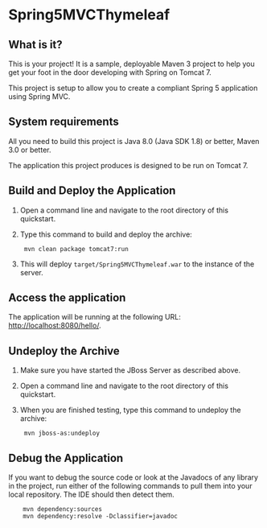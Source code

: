 Spring5MVCThymeleaf
========================

What is it?
-----------

This is your project! It is a sample, deployable Maven 3 project to help you get your foot in the door developing with Spring on Tomcat 7. 

This project is setup to allow you to create a compliant Spring 5 application using Spring MVC. 

System requirements
-------------------

All you need to build this project is Java 8.0 (Java SDK 1.8) or better, Maven 3.0 or better.

The application this project produces is designed to be run on Tomcat 7. 

Build and Deploy the Application
-------------------------

1. Open a command line and navigate to the root directory of this quickstart.
2. Type this command to build and deploy the archive:

        mvn clean package tomcat7:run

3. This will deploy `target/Spring5MVCThymeleaf.war` to the instance of the server.


Access the application 
---------------------
 
The application will be running at the following URL: <http://localhost:8080/hello/>.


Undeploy the Archive
--------------------

1. Make sure you have started the JBoss Server as described above.
2. Open a command line and navigate to the root directory of this quickstart.
3. When you are finished testing, type this command to undeploy the archive:

        mvn jboss-as:undeploy


Debug the Application
------------------------------------

If you want to debug the source code or look at the Javadocs of any library in the project, run either of the following commands to pull them into your local repository. The IDE should then detect them.

        mvn dependency:sources
        mvn dependency:resolve -Dclassifier=javadoc
